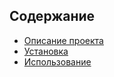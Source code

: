 ## Содержание
- [Описание проекта](#описание-проекта)
- [Установка](#установка)
- [Использование](#использование)

 
